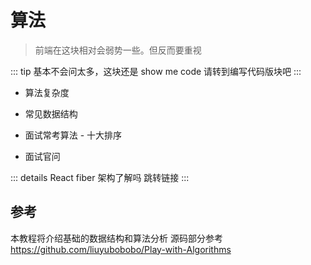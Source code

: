 # 算法

> 前端在这块相对会弱势一些。但反而要重视

::: tip
基本不会问太多，这块还是 show me code 请转到编写代码版块吧
:::

- 算法复杂度

- 常见数据结构

- 面试常考算法 - 十大排序

- 面试官问

::: details React fiber 架构了解吗
跳转链接
:::

## 参考

本教程将介绍基础的数据结构和算法分析
源码部分参考 <https://github.com/liuyubobobo/Play-with-Algorithms>
